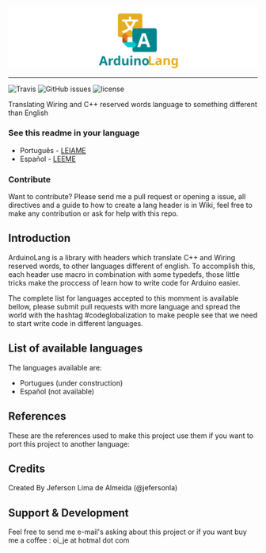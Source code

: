 ![ArduinoJson](banner.svg)

---

![Travis](https://img.shields.io/travis/jefersonla/ArduinoLang.svg)
![GitHub issues](https://img.shields.io/github/issues/badges/shields.svg)
![license](https://img.shields.io/github/license/mashape/apistatus.svg)

Translating Wiring and C++ reserved words language to
something different than English

### See this readme in your language

* Português - [LEIAME](/LEIAME.md)
* Español   - [LEEME](/LEEME.md)

### Contribute

Want to contribute? Please send me a pull request or opening
a issue, all directives and a guide to how to create a lang
header is in Wiki, feel free to make any contribution or ask
for help with this repo.

## Introduction

ArduinoLang is a library with headers which translate C++ 
and Wiring reserved words, to other languages different of
english. To accomplish this, each header use macro in
combination with some typedefs, those little tricks make
the proccess of learn how to write code for Arduino
easier.

The complete list for languages accepted to this momment 
is available bellow, please submit pull requests with 
more language and spread the world with the hashtag
\#codeglobalization to make people see that we need to
start write code in different languages.

## List of available languages

The languages available are:

* Portugues (under construction)
* Español (not available)

## References

These are the references used to make this project use them
if you want to port this project to another language:


## Credits

Created By Jeferson Lima de Almeida (@jefersonla)

## Support & Development

Feel free to send me e-mail's asking about this project or
if you want buy me a coffee : oi_je at hotmal dot com

